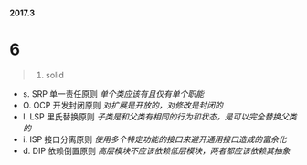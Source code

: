 #### 2017.3

# 6
> 1. solid
   - s. SRP 单一责任原则  _单个类应该有且仅有单个职能_
   - O. OCP 开发封闭原则  _对扩展是开放的，对修改是封闭的_
   - l. LSP 里氏替换原则  _子类是和父类有相同的行为和状态，是可以完全替换父类的_
   - i. ISP 接口分离原则  _使用多个特定功能的接口来避开通用接口造成的富余化_
   - d. DIP 依赖倒置原则  _高层模块不应该依赖低层模块，两者都应该依赖其抽象_
    
